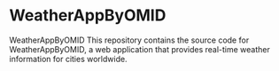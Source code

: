# WeatherAppByOMID
WeatherAppByOMID  This repository contains the source code for WeatherAppByOMID, a web application that provides real-time weather information for cities worldwide. 
